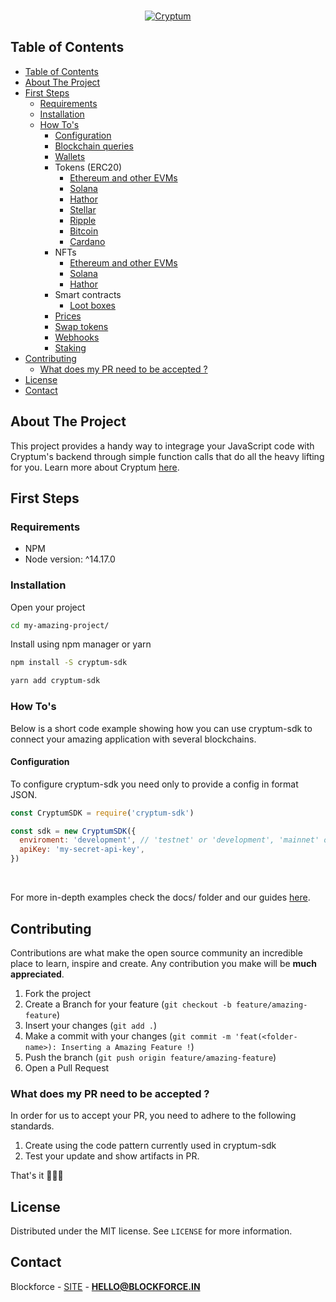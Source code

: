 <br />
<p align="center">
  <a href="https://blockforce.in/"><img alt="Cryptum" src="./docs/images/cryptum.jpeg"></a>
</p>

<!-- TABLE OF CONTENTS -->

## Table of Contents

- [Table of Contents](#table-of-contents)
- [About The Project](#about-the-project)
- [First Steps](#first-steps)
  - [Requirements](#requirements)
  - [Installation](#installation)
  - [How To's](#how-tos)
    - [Configuration](#configuration)
    - [Blockchain queries](docs/queries.md)
    - [Wallets](docs/wallets.md)
    - Tokens (ERC20)
      - [Ethereum and other EVMs](docs/tokens/EVMs.md)
      - [Solana](docs/tokens/solana.md)
      - [Hathor](docs/tokens/hathor.md)
      - [Stellar](docs/tokens/stellar.md)
      - [Ripple](docs/tokens/ripple.md)
      - [Bitcoin](docs/tokens/bitcoin.md)
      - [Cardano](docs/tokens/cardano.md)
    - NFTs
      - [Ethereum and other EVMs](docs/nfts/EVMs.md)
      - [Solana](docs/nfts/solana.md)
      - [Hathor](docs/nfts/hathor.md)
    - Smart contracts
      - [Loot boxes](docs/lootbox.md)
    - [Prices](docs/prices.md)
    - [Swap tokens](docs/swap.md)
    - [Webhooks](docs/webhooks.md)
    - [Staking](docs/staking/index.md)
- [Contributing](#contributing)
  - [What does my PR need to be accepted ?](#what-does-my-pr-need-to-be-accepted-)
- [License](#license)
- [Contact](#contact)

## About The Project

This project provides a handy way to integrage your JavaScript code with Cryptum's backend through simple function calls that do all the heavy lifting for you. Learn more about Cryptum [here](https://blockforce.in/).

## First Steps

### Requirements

- NPM
- Node version: ^14.17.0

### Installation

Open your project

```bash
cd my-amazing-project/
```

Install using npm manager or yarn

```bash
npm install -S cryptum-sdk

yarn add cryptum-sdk
```

### How To's

Below is a short code example showing how you can use cryptum-sdk to connect your amazing application with several blockchains.

#### Configuration

To configure cryptum-sdk you need only to provide a config in format JSON.

```js
const CryptumSDK = require('cryptum-sdk')

const sdk = new CryptumSDK({
  enviroment: 'development', // 'testnet' or 'development', 'mainnet' or 'production'
  apiKey: 'my-secret-api-key',
})
```

<br>

For more in-depth examples check the docs/ folder and our guides [here](https://blockforce.in/).

## Contributing

Contributions are what make the open source community an incredible place to learn, inspire and create. Any contribution you make will be **much appreciated**.

1. Fork the project
2. Create a Branch for your feature (`git checkout -b feature/amazing-feature`)
3. Insert your changes (`git add .`)
4. Make a commit with your changes (`git commit -m 'feat(<folder-name>): Inserting a Amazing Feature !`)
5. Push the branch (`git push origin feature/amazing-feature`)
6. Open a Pull Request

### What does my PR need to be accepted ?

In order for us to accept your PR, you need to adhere to the following standards.

1. Create using the code pattern currently used in cryptum-sdk
2. Test your update and show artifacts in PR.

That's it 🤷🏻‍♂️

## License

Distributed under the MIT license. See `LICENSE` for more information.

## Contact

Blockforce - [SITE](https://blockforce.in/) - **HELLO@BLOCKFORCE.IN**

